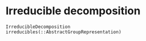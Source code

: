 # Irreducible decomposition

```@docs
IrreducibleDecomposition
irreducibles(::AbstractGroupRepresentation)
```